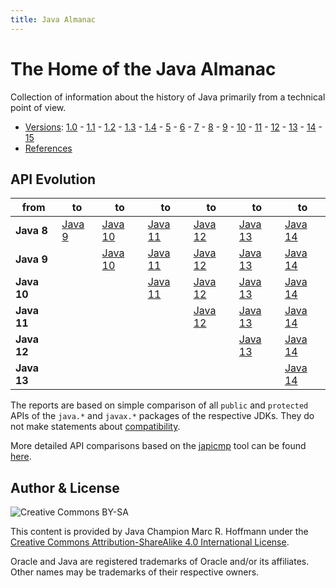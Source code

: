 ```yaml
---
title: Java Almanac
---
```


# The Home of the Java Almanac

Collection of information about the history of Java primarily from a technical point of view.

* [Versions](jdk): [1.0](jdk/1.0) -
  [1.1](jdk/1.1) -
  [1.2](jdk/1.2) -
  [1.3](jdk/1.3) -
  [1.4](jdk/1.4) -
  [5](jdk/5) -
  [6](jdk/6) -
  [7](jdk/7) -
  [8](jdk/8) -
  [9](jdk/9) -
  [10](jdk/10) -
  [11](jdk/11) -
  [12](jdk/12) -
  [13](jdk/13) -
  [14](jdk/14) -
  [15](jdk/15)
* [References](references)

## API Evolution

| from       | to | to | to | to | to | to |
|------------|----|----|----|----|----|----|
| **Java 8** | [Java 9](https://javaalmanac.io/jdk/9/apidiff/8) | [Java 10](https://javaalmanac.io/jdk/10/apidiff/8) | [Java 11](https://javaalmanac.io/jdk/11/apidiff/8) | [Java 12](https://javaalmanac.io/jdk/12/apidiff/8) | [Java 13](https://javaalmanac.io/jdk/13/apidiff/8) | [Java 14](https://javaalmanac.io/jdk/14/apidiff/8) |
| **Java 9** | | [Java 10](https://javaalmanac.io/jdk/10/apidiff/9) | [Java 11](https://javaalmanac.io/jdk/11/apidiff/9) | [Java 12](https://javaalmanac.io/jdk/12/apidiff/9) | [Java 13](https://javaalmanac.io/jdk/13/apidiff/9) | [Java 14](https://javaalmanac.io/jdk/14/apidiff/9) |
| **Java 10** | | | [Java 11](https://javaalmanac.io/jdk/11/apidiff/10) | [Java 12](https://javaalmanac.io/jdk/12/apidiff/10) | [Java 13](https://javaalmanac.io/jdk/13/apidiff/10) | [Java 14](https://javaalmanac.io/jdk/14/apidiff/10) |
| **Java 11** | | | | [Java 12](https://javaalmanac.io/jdk/12/apidiff/11) | [Java 13](https://javaalmanac.io/jdk/13/apidiff/11) | [Java 14](https://javaalmanac.io/jdk/14/apidiff/11) |
| **Java 12** | | | | | [Java 13](https://javaalmanac.io/jdk/13/apidiff/12) | [Java 14](https://javaalmanac.io/jdk/14/apidiff/12) |
| **Java 13** | | | | | | [Java 14](https://javaalmanac.io/jdk/14/apidiff/13) |

The reports are based on simple comparison of all `public` and `protected` APIs of the `java.*` and `javax.*` packages of the respective JDKs. They do not make statements about [compatibility](https://wiki.openjdk.java.net/display/csr/Kinds+of+Compatibility).

More detailed API comparisons based on the [japicmp](https://github.com/siom79/japicmp) tool can be found [here](https://github.com/AdoptOpenJDK/jdk-api-diff).

## Author & License

![Creative Commons BY-SA](https://i.creativecommons.org/l/by-sa/4.0/88x31.png)

This content is provided by Java Champion Marc R. Hoffmann under the
[Creative Commons Attribution-ShareAlike 4.0 International License](http://creativecommons.org/licenses/by-sa/4.0/).

Oracle and Java are registered trademarks of Oracle and/or its affiliates.
Other names may be trademarks of their respective owners.